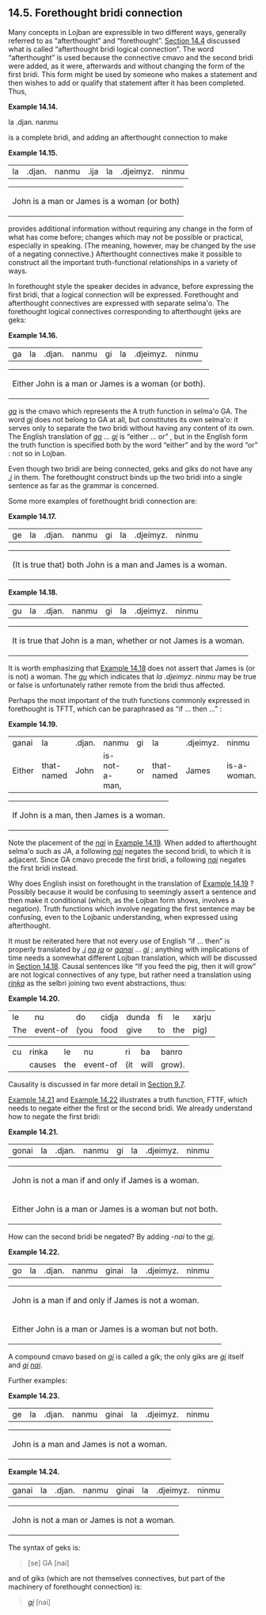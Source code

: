 <a id="section-forethought-bridi-connection"></a>14.5. <a id="c14s5"></a>Forethought bridi connection
-----------------------------------------------------------------------------------------------------

<a id="id-1.15.7.2.1" class="indexterm"></a><a id="id-1.15.7.2.2" class="indexterm"></a>Many concepts in Lojban are expressible in two different ways, generally referred to as “afterthought” and “forethought”. [Section 14.4](../section-bridi-connection) discussed what is called “afterthought bridi logical connection”. The word “afterthought” is used because the connective cmavo and the second bridi were added, as it were, afterwards and without changing the form of the first bridi. This form might be used by someone who makes a statement and then wishes to add or qualify that statement after it has been completed. Thus,

<div class="interlinear-gloss-example example">
<a id="example-random-id-dp8V"></a>

**Example 14.14. <a id="c14e5d1"></a>** 

<a id="id-1.15.7.3.2.1" class="indexterm"></a>la .djan. nanmu

</div>  

is a complete bridi, and adding an afterthought connection to make

<div class="interlinear-gloss-example example">
<a id="example-random-id-7h3s"></a>

**Example 14.15. <a id="c14e5d2"></a>** 

<table class="interlinear-gloss"><colgroup></colgroup><tbody><tr class="jbo"><td>la</td><td>.djan.</td><td>nanmu</td><td>.ija</td><td>la</td><td>.djeimyz.</td><td>ninmu</td></tr></tbody></table>

<table class="interlinear-gloss"><tbody><tr class="para"><td colspan="12321"><p class="natlang">John is a man or James is a woman (or both)</p></td></tr></tbody></table>

</div>  

provides additional information without requiring any change in the form of what has come before; changes which may not be possible or practical, especially in speaking. (The meaning, however, may be changed by the use of a negating connective.) Afterthought connectives make it possible to construct all the important truth-functional relationships in a variety of ways.

<a id="id-1.15.7.7.1" class="indexterm"></a><a id="id-1.15.7.7.2" class="indexterm"></a><a id="id-1.15.7.7.3" class="indexterm"></a><a id="id-1.15.7.7.4" class="indexterm"></a><a id="id-1.15.7.7.5" class="indexterm"></a><a id="id-1.15.7.7.6" class="indexterm"></a>In forethought style the speaker decides in advance, before expressing the first bridi, that a logical connection will be expressed. Forethought and afterthought connectives are expressed with separate selma'o. The forethought logical connectives corresponding to afterthought ijeks are geks:

<div class="interlinear-gloss-example example">
<a id="example-random-id-mYeS"></a>

**Example 14.16. <a id="c14e5d3"></a>** 

<table class="interlinear-gloss"><colgroup></colgroup><tbody><tr class="jbo"><td>ga</td><td>la</td><td>.djan.</td><td>nanmu</td><td>gi</td><td>la</td><td>.djeimyz.</td><td>ninmu</td></tr></tbody></table>

<table class="interlinear-gloss"><tbody><tr class="para"><td colspan="12321"><p class="natlang">Either John is a man or James is a woman (or both).</p></td></tr></tbody></table>

</div>  

_<a id="id-1.15.7.9.1.1" class="indexterm"></a>[_ga_](../go01#valsi-ga)_ is the cmavo which represents the A truth function in selma'o GA. The word _<a id="id-1.15.7.9.3.1" class="indexterm"></a>[_gi_](../go01#valsi-gi)_ does not belong to GA at all, but constitutes its own selma'o: it serves only to separate the two bridi without having any content of its own. The English translation of _<a id="id-1.15.7.9.4.1" class="indexterm"></a>[_ga_](../go01#valsi-ga)_ … _<a id="id-1.15.7.9.5.1" class="indexterm"></a>[_gi_](../go01#valsi-gi)_ is “either ... or” , but in the English form the truth function is specified both by the word “either” and by the word “or” : not so in Lojban.

<a id="id-1.15.7.10.1" class="indexterm"></a><a id="id-1.15.7.10.2" class="indexterm"></a>Even though two bridi are being connected, geks and giks do not have any _<a id="id-1.15.7.10.3.1" class="indexterm"></a>[_.i_](../go01#valsi-i)_ in them. The forethought construct binds up the two bridi into a single sentence as far as the grammar is concerned.

Some more examples of forethought bridi connection are:

<div class="interlinear-gloss-example example">
<a id="example-random-id-qGLh"></a>

**Example 14.17. <a id="c14e5d4"></a>** 

<table class="interlinear-gloss"><colgroup></colgroup><tbody><tr class="jbo"><td>ge</td><td>la</td><td>.djan.</td><td>nanmu</td><td>gi</td><td>la</td><td>.djeimyz.</td><td>ninmu</td></tr></tbody></table>

<table class="interlinear-gloss"><tbody><tr class="para"><td colspan="12321"><p class="natlang">(It is true that) both John is a man and James is a woman.</p></td></tr></tbody></table>

</div>  
<div class="interlinear-gloss-example example">
<a id="example-random-id-qgMN"></a>

**Example 14.18. <a id="c14e5d5"></a>** 

<table class="interlinear-gloss"><colgroup></colgroup><tbody><tr class="jbo"><td>gu</td><td>la</td><td>.djan.</td><td>nanmu</td><td>gi</td><td>la</td><td>.djeimyz.</td><td>ninmu</td></tr></tbody></table>

<table class="interlinear-gloss"><tbody><tr class="para"><td colspan="12321"><p class="natlang">It is true that John is a man, whether or not James is a woman.</p></td></tr></tbody></table>

</div>  

It is worth emphasizing that [Example 14.18](../section-forethought-bridi-connection#example-random-id-qgMN) does not assert that James is (or is not) a woman. The _<a id="id-1.15.7.14.2.1" class="indexterm"></a>[_gu_](../go01#valsi-gu)_ which indicates that _<a id="id-1.15.7.14.3.1" class="indexterm"></a>la .djeimyz. ninmu_ may be true or false is unfortunately rather remote from the bridi thus affected.

Perhaps the most important of the truth functions commonly expressed in forethought is TFTT, which can be paraphrased as “if ... then ...” :

<div class="interlinear-gloss-example example">
<a id="example-random-id-Xcg1"></a>

**Example 14.19. <a id="c14e5d6"></a>** 

<table class="interlinear-gloss"><colgroup></colgroup><tbody><tr class="jbo"><td>ganai</td><td>la</td><td>.djan.</td><td>nanmu</td><td>gi</td><td>la</td><td>.djeimyz.</td><td>ninmu</td></tr><tr class="gloss"><td>Either</td><td>that-named</td><td>John</td><td>is-not-a-man,</td><td>or</td><td>that-named</td><td>James</td><td>is-a-woman.</td></tr></tbody></table>

<table class="interlinear-gloss"><tbody><tr class="para"><td colspan="12321"><p class="natlang">If John is a man, then James is a woman.</p></td></tr></tbody></table>

</div>  

<a id="id-1.15.7.17.1" class="indexterm"></a><a id="id-1.15.7.17.2" class="indexterm"></a>Note the placement of the _<a id="id-1.15.7.17.3.1" class="indexterm"></a>[_nai_](../go01#valsi-nai)_ in [Example 14.19](../section-forethought-bridi-connection#example-random-id-Xcg1). When added to afterthought selma'o such as JA, a following _<a id="id-1.15.7.17.5.1" class="indexterm"></a>[_nai_](../go01#valsi-nai)_ negates the second bridi, to which it is adjacent. Since GA cmavo precede the first bridi, a following _<a id="id-1.15.7.17.6.1" class="indexterm"></a>[_nai_](../go01#valsi-nai)_ negates the first bridi instead.

<a id="id-1.15.7.18.1" class="indexterm"></a>Why does English insist on forethought in the translation of [Example 14.19](../section-forethought-bridi-connection#example-random-id-Xcg1) ? Possibly because it would be confusing to seemingly assert a sentence and then make it conditional (which, as the Lojban form shows, involves a negation). Truth functions which involve negating the first sentence may be confusing, even to the Lojbanic understanding, when expressed using afterthought.

<a id="id-1.15.7.19.1" class="indexterm"></a>It must be reiterated here that not every use of English “if ... then” is properly translated by _<a id="id-1.15.7.19.3.1" class="indexterm"></a>[_.i_](../go01#valsi-i)_ _<a id="id-1.15.7.19.4.1" class="indexterm"></a>[_na_](../go01#valsi-na)_ _<a id="id-1.15.7.19.5.1" class="indexterm"></a>[_ja_](../go01#valsi-ja)_ or _<a id="id-1.15.7.19.6.1" class="indexterm"></a>[_ganai_](../go01#valsi-ganai)_ … _<a id="id-1.15.7.19.7.1" class="indexterm"></a>[_gi_](../go01#valsi-gi)_ ; anything with implications of time needs a somewhat different Lojban translation, which will be discussed in [Section 14.18](../section-sumtcita). Causal sentences like “If you feed the pig, then it will grow” are not logical connectives of any type, but rather need a translation using _<a id="id-1.15.7.19.10.1" class="indexterm"></a>[_rinka_](../go01#valsi-rinka)_ as the selbri joining two event abstractions, thus:

<div class="interlinear-gloss-example example">
<a id="example-random-id-TQP9"></a>

**Example 14.20. <a id="c14e5d7"></a>** 

<table class="interlinear-gloss"><colgroup></colgroup><tbody><tr class="jbo"><td>le</td><td>nu</td><td>do</td><td>cidja</td><td>dunda</td><td>fi</td><td>le</td><td>xarju</td></tr><tr class="gloss"><td>The</td><td>event-of</td><td>(you</td><td>food</td><td>give</td><td>to</td><td>the</td><td>pig)</td></tr></tbody></table>

<table class="interlinear-gloss"><colgroup></colgroup><tbody><tr class="jbo"><td>cu</td><td>rinka</td><td>le</td><td>nu</td><td>ri</td><td>ba</td><td>banro</td></tr><tr class="gloss"><td></td><td>causes</td><td>the</td><td>event-of</td><td>(it</td><td>will</td><td>grow).</td></tr></tbody></table>

</div>  

Causality is discussed in far more detail in [Section 9.7](../section-causals).

[Example 14.21](../section-forethought-bridi-connection#example-random-id-I2jU) and [Example 14.22](../section-forethought-bridi-connection#example-random-id-Tiz6) illustrates a truth function, FTTF, which needs to negate either the first or the second bridi. We already understand how to negate the first bridi:

<div class="interlinear-gloss-example example">
<a id="example-random-id-I2jU"></a>

**Example 14.21. <a id="c14e5d8"></a>** 

<table class="interlinear-gloss"><colgroup></colgroup><tbody><tr class="jbo"><td>gonai</td><td>la</td><td>.djan.</td><td>nanmu</td><td>gi</td><td>la</td><td>.djeimyz.</td><td>ninmu</td></tr></tbody></table>

<table class="interlinear-gloss"><tbody><tr class="para"><td colspan="12321"><p class="natlang">John is not a man if and only if James is a woman.</p></td></tr><tr class="para"><td colspan="12321"><p class="natlang">Either John is a man or James is a woman but not both.</p></td></tr></tbody></table>

</div>  

How can the second bridi be negated? By adding _<a id="id-1.15.7.24.1.1" class="indexterm"></a>\-nai_ to the _<a id="id-1.15.7.24.2.1" class="indexterm"></a>[_gi_](../go01#valsi-gi)_.

<div class="interlinear-gloss-example example">
<a id="example-random-id-Tiz6"></a>

**Example 14.22. <a id="c14e5d9"></a>** 

<table class="interlinear-gloss"><colgroup></colgroup><tbody><tr class="jbo"><td>go</td><td>la</td><td>.djan.</td><td>nanmu</td><td>ginai</td><td>la</td><td>.djeimyz.</td><td>ninmu</td></tr></tbody></table>

<table class="interlinear-gloss"><tbody><tr class="para"><td colspan="12321"><p class="natlang">John is a man if and only if James is not a woman.</p></td></tr><tr class="para"><td colspan="12321"><p class="natlang">Either John is a man or James is a woman but not both.</p></td></tr></tbody></table>

</div>  

<a id="id-1.15.7.26.1" class="indexterm"></a>A compound cmavo based on _<a id="id-1.15.7.26.2.1" class="indexterm"></a>[_gi_](../go01#valsi-gi)_ is called a gik; the only giks are _<a id="id-1.15.7.26.3.1" class="indexterm"></a>[_gi_](../go01#valsi-gi)_ itself and _<a id="id-1.15.7.26.4.1" class="indexterm"></a>[_gi_](../go01#valsi-gi)_ _<a id="id-1.15.7.26.5.1" class="indexterm"></a>[_nai_](../go01#valsi-nai)_.

Further examples:

<div class="interlinear-gloss-example example">
<a id="example-random-id-qgmv"></a>

**Example 14.23. <a id="c14e5d10"></a>** 

<table class="interlinear-gloss"><colgroup></colgroup><tbody><tr class="jbo"><td>ge</td><td>la</td><td>.djan.</td><td>nanmu</td><td>ginai</td><td>la</td><td>.djeimyz.</td><td>ninmu</td></tr></tbody></table>

<table class="interlinear-gloss"><tbody><tr class="para"><td colspan="12321"><p class="natlang">John is a man and James is not a woman.</p></td></tr></tbody></table>

</div>  
<div class="interlinear-gloss-example example">
<a id="example-random-id-qgMy"></a>

**Example 14.24. <a id="c14e5d11"></a>** 

<table class="interlinear-gloss"><colgroup></colgroup><tbody><tr class="jbo"><td>ganai</td><td>la</td><td>.djan.</td><td>nanmu</td><td>ginai</td><td>la</td><td>.djeimyz.</td><td>ninmu</td></tr></tbody></table>

<table class="interlinear-gloss"><tbody><tr class="para"><td colspan="12321"><p class="natlang">John is not a man or James is not a woman.</p></td></tr></tbody></table>

</div>  

<a id="id-1.15.7.30.1" class="indexterm"></a><a id="id-1.15.7.30.2" class="indexterm"></a><a id="id-1.15.7.30.3" class="indexterm"></a><a id="id-1.15.7.30.4" class="indexterm"></a><a id="id-1.15.7.30.5" class="indexterm"></a>The syntax of geks is:

> \[se\] GA \[nai\]

<a id="id-1.15.7.32.1" class="indexterm"></a><a id="id-1.15.7.32.2" class="indexterm"></a>and of giks (which are not themselves connectives, but part of the machinery of forethought connection) is:

> _<a id="id-1.15.7.33.1.1.1" class="indexterm"></a>[_gi_](../go01#valsi-gi)_ \[nai\]